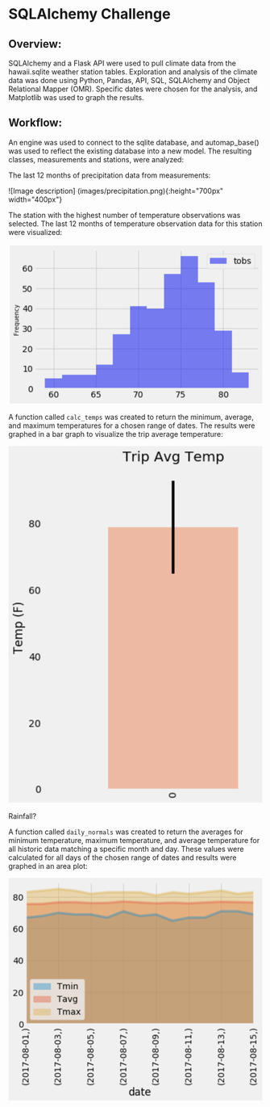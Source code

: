 # SQLAlchemy Challenge

## Overview: 

SQLAlchemy and a Flask API were used to pull climate data from the hawaii.sqlite weather station tables. Exploration and analysis of the climate data was done using Python, Pandas, API, SQL, SQLAlchemy and Object Relational Mapper (OMR). Specific dates were chosen for the analysis, and Matplotlib was used to graph the results. 

## Workflow:

An engine was used to connect to the sqlite database, and automap_base() was used to reflect the existing database into a new model. The resulting classes, measurements and stations, were analyzed:

The last 12 months of precipitation data from measurements:

![Image description] (images/precipitation.png){:height="700px" width="400px"}

The station with the highest number of temperature observations was selected. The last 12 months of temperature observation data for this station were visualized: 

![Image description](images/tobs.png)

A function called `calc_temps` was created to return the minimum, average, and maximum temperatures for a chosen range of dates. The results were graphed in a bar graph to visualize the trip average temperature: 

![Image description](images/avgTemp.png)
 

Rainfall?

A function called `daily_normals` was created to return the averages for minimum temperature, maximum temperature, and average temperature for all historic data matching a specific month and day. These values were calculated for all days of the chosen range of dates and results were graphed in an area plot:

![Image description](images/dailyNormals.png) 
